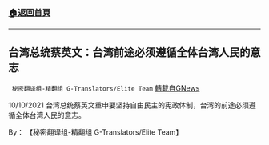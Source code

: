 ###  [:house:返回首頁](https://github.com/ourhimalayas/txt)
---


## 台湾总统蔡英文：台湾前途必须遵循全体台湾人民的意志
` 秘密翻译组-精翻组 G-Translators/Elite Team` [轉載自GNews](https://gnews.org/zh-hans/1586589/)

10/10/2021 台湾总统蔡英文重申要坚持自由民主的宪政体制，台湾的前途必须遵循全体台湾人民的意志。

By： 【秘密翻译组-精翻组 G-Translators/Elite Team】
